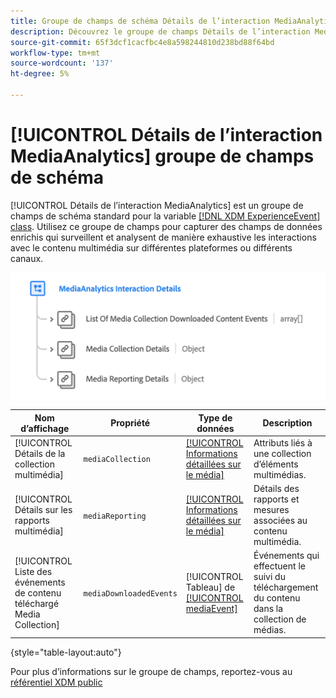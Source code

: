 ```yaml
---
title: Groupe de champs de schéma Détails de l’interaction MediaAnalytics
description: Découvrez le groupe de champs Détails de l’interaction MediaAnalytics .
source-git-commit: 65f3dcf1cacfbc4e8a598244810d238bd88f64bd
workflow-type: tm+mt
source-wordcount: '137'
ht-degree: 5%

---
```


# [!UICONTROL Détails de l’interaction MediaAnalytics] groupe de champs de schéma

[!UICONTROL Détails de l’interaction MediaAnalytics] est un groupe de champs de schéma standard pour la variable [[!DNL XDM ExperienceEvent] class](../../classes/experienceevent.md). Utilisez ce groupe de champs pour capturer des champs de données enrichis qui surveillent et analysent de manière exhaustive les interactions avec le contenu multimédia sur différentes plateformes ou différents canaux.

![Schéma du [!UICONTROL Détails de l’interaction MediaAnalytics] groupe de champs de schéma.](../../images/field-groups/mediaanalytics-interaction.png)

| Nom d’affichage | Propriété | Type de données | Description |
|---| --- | --- | --- |
| [!UICONTROL Détails de la collection multimédia] | `mediaCollection` | [[!UICONTROL Informations détaillées sur le média]](../../data-types/media-details-information.md) | Attributs liés à une collection d’éléments multimédias. |
| [!UICONTROL Détails sur les rapports multimédia] | `mediaReporting` | [[!UICONTROL Informations détaillées sur le média]](../../data-types/media-details-information.md) | Détails des rapports et mesures associées au contenu multimédia. |
| [!UICONTROL Liste des événements de contenu téléchargé Media Collection] | `mediaDownloadedEvents` | [!UICONTROL Tableau] de [[!UICONTROL mediaEvent]](../../data-types/media-event-information.md) | Événements qui effectuent le suivi du téléchargement du contenu dans la collection de médias. |

{style="table-layout:auto"}

Pour plus d’informations sur le groupe de champs, reportez-vous au [référentiel XDM public](https://github.com/adobe/xdm/blob/master/components/fieldgroups/experience-event/experienceevent-media-analytics.schema.json)
